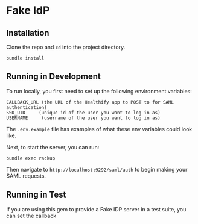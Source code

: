 # Fake IdP

## Installation

Clone the repo and `cd` into the project directory.

    bundle install

## Running in Development

To run locally, you first need to set up the following environment variables:

    CALLBACK_URL (the URL of the Healthify app to POST to for SAML authentication)
    SSO_UID     (unique id of the user you want to log in as)
    USERNAME     (username of the user you want to log in as)

The `.env.example` file has examples of what these env variables could look like.

Next, to start the server, you can run:

    bundle exec rackup

Then navigate to `http://localhost:9292/saml/auth` to begin making your SAML requests.

## Running in Test

If you are using this gem to provide a Fake IDP server in a test suite,
you can set the callback
